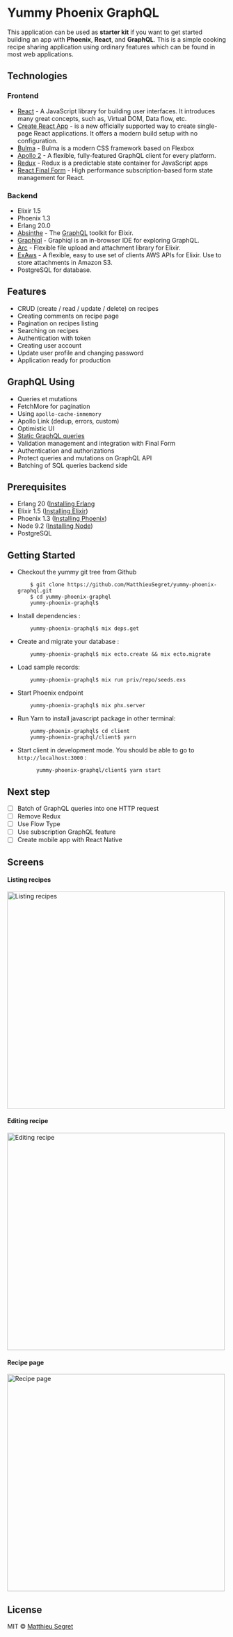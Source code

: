 # Yummy Phoenix GraphQL

This application can be used as **starter kit** if you want to get started building an app with **Phoenix**, **React**,
and **GraphQL**. This is a simple cooking recipe sharing application using ordinary features which can be found in most
web applications.

## Technologies

### Frontend

* [React](https://facebook.github.io/react) - A JavaScript library for building user interfaces. It introduces many
  great concepts, such as, Virtual DOM, Data flow, etc.
* [Create React App](https://github.com/facebookincubator/create-react-app) - is a new officially supported way to
  create single-page React applications. It offers a modern build setup with no configuration.
* [Bulma](https://bulma.io) - Bulma is a modern CSS framework based on Flexbox
* [Apollo 2](http://dev.apollodata.com) - A flexible, fully-featured GraphQL client for every platform.
* [Redux](https://github.com/reactjs/redux) - Redux is a predictable state container for JavaScript apps
* [React Final Form](https://github.com/erikras/react-final-form) - High performance subscription-based form state
  management for React.

### Backend

* Elixir 1.5
* Phoenix 1.3
* Erlang 20.0
* [Absinthe](https://github.com/absinthe-graphql/absinthe) - The [GraphQL](http://graphql.org) toolkit for Elixir.
* [Graphiql](https://github.com/graphql/graphiql) - Graphiql is an in-browser IDE for exploring GraphQL.
* [Arc](https://github.com/stavro/arc) - Flexible file upload and attachment library for Elixir.
* [ExAws](https://github.com/CargoSense/ex_aws) - A flexible, easy to use set of clients AWS APIs for Elixir. Use to
  store attachments in Amazon S3.
* PostgreSQL for database.

## Features

* CRUD (create / read / update / delete) on recipes
* Creating comments on recipe page
* Pagination on recipes listing
* Searching on recipes
* Authentication with token
* Creating user account
* Update user profile and changing password
* Application ready for production

## GraphQL Using

* Queries et mutations
* FetchMore for pagination
* Using `apollo-cache-inmemory`
* Apollo Link (dedup, errors, custom)
* Optimistic UI
* [Static GraphQL queries](https://dev-blog.apollodata.com/5-benefits-of-static-graphql-queries-b7fa90b0b69a)
* Validation management and integration with Final Form
* Authentication and authorizations
* Protect queries and mutations on GraphQL API
* Batching of SQL queries backend side

## Prerequisites

* Erlang 20 ([Installing Erlang](https://github.com/asdf-vm/asdf)
* Elixir 1.5 ([Installing Elixir](https://elixir-lang.org/install.html))
* Phoenix 1.3 ([Installing Phoenix](https://hexdocs.pm/phoenix/installation.html))
* Node 9.2 ([Installing Node](https://nodejs.org/en/download/package-manager))
* PostgreSQL

## Getting Started

* Checkout the yummy git tree from Github

          $ git clone https://github.com/MatthieuSegret/yummy-phoenix-graphql.git
          $ cd yummy-phoenix-graphql
          yummy-phoenix-graphql$

* Install dependencies :

          yummy-phoenix-graphql$ mix deps.get

* Create and migrate your database :

          yummy-phoenix-graphql$ mix ecto.create && mix ecto.migrate

* Load sample records:

          yummy-phoenix-graphql$ mix run priv/repo/seeds.exs

* Start Phoenix endpoint

          yummy-phoenix-graphql$ mix phx.server

* Run Yarn to install javascript package in other terminal:

          yummy-phoenix-graphql$ cd client
          yummy-phoenix-graphql/client$ yarn

* Start client in development mode. You should be able to go to `http://localhost:3000` :

            yummy-phoenix-graphql/client$ yarn start

## Next step

* [ ] Batch of GraphQL queries into one HTTP request
* [ ] Remove Redux
* [ ] Use Flow Type
* [ ] Use subscription GraphQL feature
* [ ] Create mobile app with React Native

## Screens

#### Listing recipes

<img alt="Listing recipes" src="http://documents.matthieusegret.com/listing-recipes.png" width="500">

#### Editing recipe

<img alt="Editing recipe" src="http://documents.matthieusegret.com/editing-recipe.png" width="500">

#### Recipe page

<img alt="Recipe page" src="http://documents.matthieusegret.com/recipe-page.png" width="500">

## License

MIT © [Matthieu Segret](http://matthieusegret.com)
